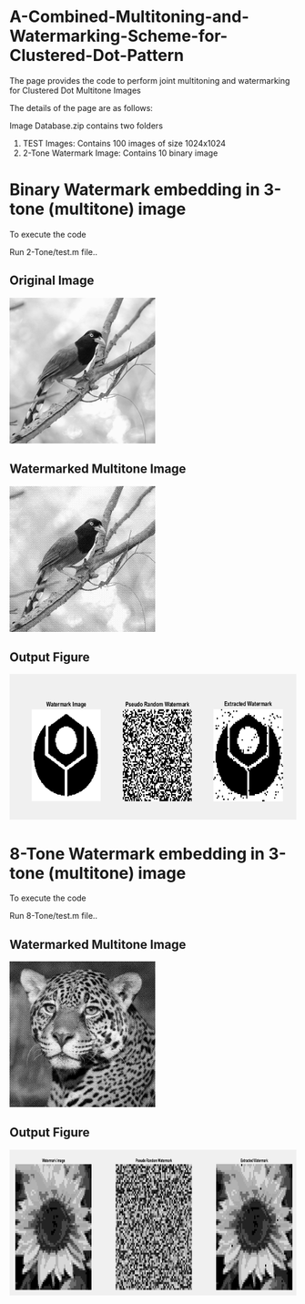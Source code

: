 # A-Combined-Multitoning-and-Watermarking-Scheme-for-Clustered-Dot-Pattern


The page provides the code to perform joint multitoning and watermarking for Clustered Dot Multitone Images

The details of the page are as follows:

Image Database.zip contains two folders

1) TEST Images: Contains 100 images of size 1024x1024
2) 2-Tone Watermark Image: Contains 10 binary image 
 

# Binary Watermark embedding in 3-tone (multitone) image
To execute the code 

Run 2-Tone/test.m file.. 

## Original Image

<img src="2-Tone/1 (94).JPEG" class="img-responsive" alt="" width="256" height="256"> </div>

## Watermarked Multitone Image
<img src="2-Tone/Watermarked Image.jpg" class="img-responsive" alt="" width="256" height="256"> </div>

## Output Figure
<img src="2-Tone/WM.jpg" class="img-responsive" alt="" width="700" height="256"> </div>


# 8-Tone Watermark embedding in 3-tone (multitone) image
To execute the code 

Run 8-Tone/test.m file.. 

## Watermarked Multitone Image
<img src="8-Tone/3WM8T.png" class="img-responsive" alt="" width="256" height="256"> </div>


## Output Figure
<img src="8-Tone/WM.jpg" class="img-responsive" alt="" width="700" height="256"> </div>






 
 
 
 
